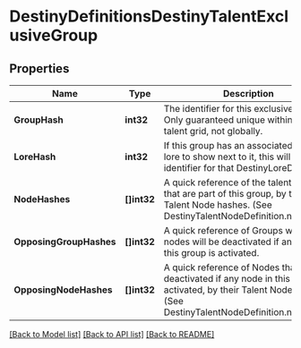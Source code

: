 # DestinyDefinitionsDestinyTalentExclusiveGroup

## Properties
Name | Type | Description | Notes
------------ | ------------- | ------------- | -------------
**GroupHash** | **int32** | The identifier for this exclusive group. Only guaranteed unique within the talent grid, not globally. | [optional] 
**LoreHash** | **int32** | If this group has an associated piece of lore to show next to it, this will be the identifier for that DestinyLoreDefinition. | [optional] 
**NodeHashes** | **[]int32** | A quick reference of the talent nodes that are part of this group, by their Talent Node hashes. (See DestinyTalentNodeDefinition.nodeHash) | [optional] 
**OpposingGroupHashes** | **[]int32** | A quick reference of Groups whose nodes will be deactivated if any node in this group is activated. | [optional] 
**OpposingNodeHashes** | **[]int32** | A quick reference of Nodes that will be deactivated if any node in this group is activated, by their Talent Node hashes. (See DestinyTalentNodeDefinition.nodeHash) | [optional] 

[[Back to Model list]](../README.md#documentation-for-models) [[Back to API list]](../README.md#documentation-for-api-endpoints) [[Back to README]](../README.md)


